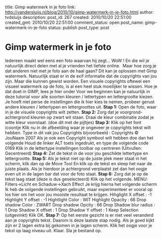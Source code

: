 title: Gimp watermerk in je foto
link: http://vandersluijs.nl/blog/2010/10/gimp-watermerk-in-je-foto.html
author: tvdsluijs
description: 
post_id: 267
created: 2010/10/20 22:51:00
created_gmt: 2010/10/20 22:51:00
comment_status: open
post_name: gimp-watermerk-in-je-foto
status: publish
post_type: post

# Gimp watermerk in je foto

Iedereen maakt wel eens een foto waarvan hij zegt… WoW ! En die wil je natuurlijk direct delen met al je vrienden het liefste online.  Maar hoe zorg je dat anderen niet met je foto aan de haal gaan? Dit kan je oplossen met Gimp watermerk. Natuurlijk staat er in de exif informatie dat de copyrights van jou zijn. Maar die kunnen gewist worden. Een visuele copyrights oftewel een visueel watermerk op de foto, is al een heel stuk moeilijker te wissen.  Hoe je dat doet in GIMP, lees je hier onder Voor we beginnen kan je natuurlijk in deze tutorial voor alle soorten kleuren / lettertypen en lettergrootte kiezen. Je hoeft niet perse de instellingen die ik hier kies te nemen, probeer gerust andere kleuren / lettertypen en lettergroottes uit. **Stap 1:** Open de foto, waar in je de visuele copyrights wilt zetten. **Stap 2:** Zorg dat je voorgrond-achtergrond kleuren op zwart wit staan. Draai de kleur combinatie zodat je witte kleur voorstaat. (doe dit met de pijltjes) **Stap 3:** Klik op het font icoontje Klik nu in de afbeelding waar je ongeveer je copyrights tekst wilt hebben. Type in dit vak jou Copyrights bijvoorbeeld : Copyrights © JouNaam 2007 Als je ook een Copyright symbool wilt hebben doe dan het volgende Houd de linker ALT toets ingedrukt, en type de volgende code 0169 Klik in de lettertype instellingen toolbar op centreren (Uitvullen: Gecentreerd) **Stap 4:** Zet de tekst in de voor jou geschikte lettertype en lettergrootte. **Stap 5:** Als je tekst niet op de juiste plek meer staat in het scherm, klik dan op de Move Tool En klik op de tekst en sleep het naar de juiste plaats. Als je hierdoor je achtergrond verplaatst zet dan het oogje even uit in de lagen bar dat voor de foto staat. **Stap 6:** Zorg dat je op de tekst laag staat (deze is dus geselecteerd) Klik op het volgende. MENU: Filters->Licht en Schaduw->Xach Effect Je krijg hierna het volgende scherm Ik heb de volgende instellingen gebruikt, maar experimenteer er vooral op los hier om het voor jou mooiste resultaat te krijgen. Hihglight X offset : -1 Highlight Y offset : -1 Hightlight Color : WIT Highlight Opacity : 66 Drop shadow Color : ZWART Drop shadow Opcity : 66 Drop Shadow blur radius : 1 Drop Shadow X offset : 1 Drop Shadow Y offset : 1 Keep Selection (uitgevinkt) Klik OK. **Stap 7:** Op het eerste gezicht is er niet veel veranderd aan je copyrights tekst. Daarom is deze laatste stap nodig. Als je goed kijkt zijn er 2 lagen extra bij gekomen in je lagen scherm. Klik het oogje voor je tekst op laag niveau uit. Klaar. Sla je bestand op.